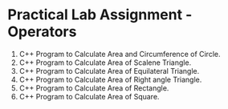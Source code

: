 # Practical Lab Assignment - Operators

1. C++ Program to Calculate Area and Circumference of Circle.
2. C++ Program to Calculate Area of Scalene Triangle.
3. C++ Program to Calculate Area of Equilateral Triangle.
4. C++ Program to Calculate Area of Right angle Triangle.
5. C++ Program to Calculate Area of Rectangle.
6. C++ Program to Calculate Area of Square.